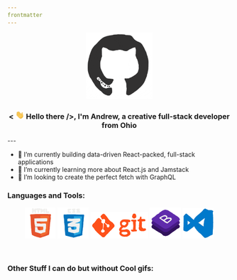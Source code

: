 ```yaml
---
frontmatter
---
```


<div align="center">
<img src="./assets/octo.gif" alt="GitHub Logo" width="150" height="150" />
<h3 align="center">< <img src="./assets/hi.gif" width="20"> Hello there />, I'm Andrew, a creative full-stack developer from Ohio</h3>
</div>
---

- 🔭 I’m currently building data-driven React-packed, full-stack applications
- 🌱 I’m currently learning more about React.js and Jamstack
- 🤔 I’m looking to create the perfect fetch with GraphQL

### Languages and Tools:

<p align="center">
  <img src="./assets/html.gif" width="70">
  <img src="./assets/css.gif" width="70">
  <img src="./assets/git.gif" width="130">
  <img src="./assets/bootstrap.gif" width="70">
  <img src="./assets/vscode.webp" width="70">
</p>

<br/>

### Other Stuff I can do but without Cool gifs:
